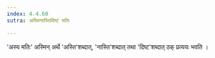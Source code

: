 ```yaml
---
index: 4.4.60
sutra: अस्तिनास्तिदिष्टं मतिः

---
```

'अस्य मतिः' अस्मिन् अर्थे 'अस्ति'शब्दात्, 'नास्ति'शब्दात् तथा 'दिष्ट'शब्दात् ठक् प्रत्ययः भवति । 